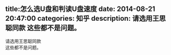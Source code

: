 title:怎么选U盘和判读U盘速度
date: 2014-08-21   20:47:00 
categories: 知乎 
 description: 请选用王思聪同款 这些都不是问题。
  --- 
 请选用王思聪同款  
这些都不是问题。